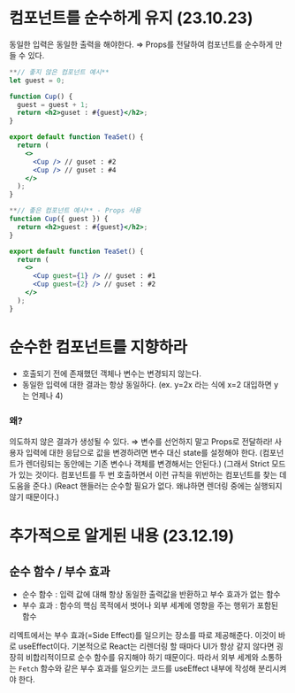 # 컴포넌트를 순수하게 유지 (23.10.23)

동일한 입력은 동일한 출력을 해야한다.
⇒ Props를 전달하여 컴포넌트를 순수하게 만들 수 있다.

```jsx
**// 좋지 않은 컴포넌트 예시**
let guest = 0;

function Cup() {
  guest = guest + 1;
  return <h2>guset : #{guest}</h2>;
}

export default function TeaSet() {
  return (
    <>
      <Cup /> // guset : #2
      <Cup /> // guset : #4
    </>
  );
}
```

```jsx
**// 좋은 컴포넌트 예시** - Props 사용
function Cup({ guest }) {
  return <h2>guest : #{guest}</h2>;
}

export default function TeaSet() {
  return (
    <>
      <Cup guest={1} /> // guset : #1
      <Cup guest={2} /> // guset : #2
    </>
  );
}
```

# 순수한 컴포넌트를 지향하라

- 호출되기 전에 존재했던 객체나 변수는 변경되지 않는다.
- 동일한 입력에 대한 결과는 항상 동일하다. (ex. y=2x 라는 식에 x=2 대입하면 y 는 언제나 4)

### 왜?

의도하지 않은 결과가 생성될 수 있다. ⇒ 변수를 선언하지 말고 Props로 전달하라!
사용자 입력에 대한 응답으로 값을 변경하려면 변수 대신 state를 설정해야 한다.
(컴포넌트가 렌더링되는 동안에는 기존 변수나 객체를 변경해서는 안된다.)
(그래서 Strict 모드가 있는 것이다. 컴포넌트를 두 번 호출하면서 이런 규칙을 위반하는 컴포넌트를 찾는 데 도움을 준다.)
(React 핸들러는 순수할 필요가 없다. 왜냐하면 렌더링 중에는 실행되지 않기 때문이다.)

# 추가적으로 알게된 내용 (23.12.19)
## 순수 함수 / 부수 효과
- 순수 함수 : 입력 값에 대해 항상 동일한 출력값을 반환하고 부수 효과가 없는 함수
- 부수 효과 : 함수의 핵심 목적에서 벗어나 외부 세계에 영향을 주는 행위가 포함된 함수

리엑트에서는 부수 효과(=Side Effect)를 일으키는 장소를 따로 제공해준다. 이것이 바로 useEffect이다.
기본적으로 React는 리렌더링 할 때마다 UI가 항상 같지 않다면 굉장히 비합리적이므로 순수 함수를 유지해야 하기 때문이다.
따라서 외부 세계와 소통하는 `Fetch` 함수와 같은 부수 효과를 일으키는 코드를 useEffect 내부에 작성해 분리시켜야 한다.